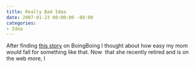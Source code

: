 ```yaml
---
title: Really Bad Idea
date: 2007-01-23 00:00:00 -08:00
categories:
- Idea
---
```


<p>After finding <a href="http://www.freep.com/apps/pbcs.dll/article?AID=/20070117/NEWS06/70117037/1048/BUSINESS05">this story</a> on BoingBoing I thought about how easy my mom would fall for something like that. Now&nbsp; that she recently retired and is on the web more, I&nbsp; </p>
